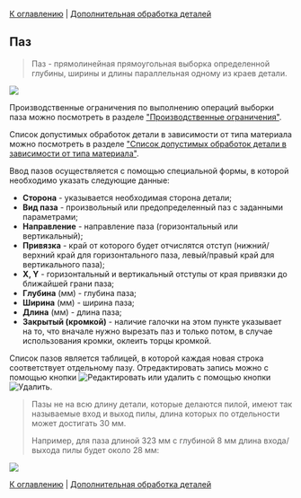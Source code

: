[К оглавлению](/service/doc/?cid=dsp) | [Дополнительная обработка деталей](/service/doc/?cid=dsp&s=detail-additives)

## Паз

> Паз - прямолинейная прямоугольная выборка определенной глубины, ширины и длины параллельная одному из краев детали.

![](/service/doc/img/groove-dimension.png)

Производственные ограничения по выполнению операций выборки паза можно посмотреть в разделе ["Производственные ограничения"](/service/doc/?cid=dsp&s=limitations#grooving-operations-limits).

Список допустимых обработок детали в зависимости от типа материала можно посмотреть в разделе ["Список допустимых обработок детали в зависимости от типа материала"](/service/doc/?cid=dsp&s=operations-list).

Ввод пазов осуществляется с помощью специальной формы, в которой необходимо указать следующие данные:

- __Сторона__ - указывается необходимая сторона детали;
- __Вид паза__ - произвольный или предопределенный паз с заданными параметрами;
- __Направление__ - направление паза (горизонтальный или вертикальный);
- __Привязка__ - край от которого будет отчислятся отступ (нижний/верхний край для горизонтального паза, левый/правый край для вертикального паза);
- __X, Y__ - горизонтальный и вертикальный отступы от края привязки до ближайшей грани паза;
- __Глубина__ (мм) - глубина паза;
- __Ширина__ (мм) - ширина паза;
- __Длина__ (мм) - длина паза;
- __Закрытый (кромкой)__ - наличие галочки на этом пункте указывает на то, что вначале нужно вырезать паз и только потом, в случае использования кромки, оклеить торцы кромкой.


Список пазов является таблицей, в которой каждая новая строка соответствует отдельному пазу.
Отредактировать запись можно с помощью кнопки ![Редактировать](/service/doc/img/button-edit.png) или удалить с помощью кнопки ![Удалить](/service/doc/img/button-delete.png).

<a name="saw-io"/>

> Пазы не на всю длину детали, которые делаются пилой, имеют так называемые вход и выход пилы, длина которых по отдельности может достигать 30 мм.
>
> Например, для паза длиной 323 мм с глубиной 8 мм длина входа/выхода пилы будет около 28 мм:
>
![](/service/doc/img/saw-io.png)

[К оглавлению](/service/doc/?cid=dsp) | [Дополнительная обработка деталей](/service/doc/?cid=dsp&s=detail-additives)
